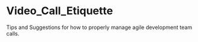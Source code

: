 # Video_Call_Etiquette
Tips and Suggestions for how to properly manage agile development team calls.
